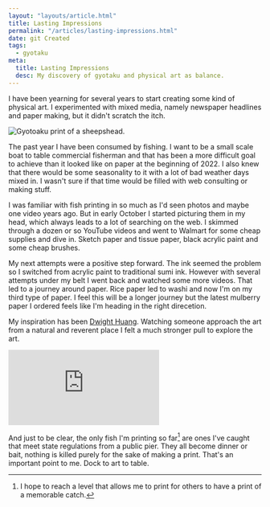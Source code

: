 ```yaml
---
layout: "layouts/article.html"
title: Lasting Impressions
permalink: "/articles/lasting-impressions.html"
date: git Created
tags:
  - gyotaku
meta:
  title: Lasting Impressions
  desc: My discovery of gyotaku and physical art as balance.
---
```


I have been yearning for several years to start creating some kind of physical art. I experimented with mixed media, namely newspaper headlines and paper making, but it didn't scratch the itch.

<img src="sheepshead-12-22.jpg" alt="Gyotoaku print of a sheepshead.">

The past year I have been consumed by fishing. I want to be a small scale boat to table commercial fisherman and that has been a more difficult goal to achieve than it looked like on paper at the beginning of 2022. I also knew that there would be some seasonality to it with a lot of bad weather days mixed in. I wasn't sure if that time would be filled with web consulting or making stuff.

I was familiar with fish printing in so much as I'd seen photos and maybe one video years ago. But in early October I started picturing them in my head, which always leads to a lot of searching on the web. I skimmed through a dozen or so YouTube videos and went to Walmart for some cheap supplies and dive in. Sketch paper and tissue paper, black acrylic paint and some cheap brushes.

My next attempts were a positive step forward. The ink seemed the problem so I switched from acrylic paint to traditional sumi ink. However with several attempts under my belt I went back and watched some more videos. That led to a journey around paper. Rice paper led to washi and now I'm on my third type of paper. I feel this will be a longer journey but the latest mulberry paper I ordered feels like I'm heading in the right direcetion.

My inspiration has been [Dwight Huang](https://fishingforgyotaku.com/art-artist). Watching someone approach the art from a natural and reverent place I felt a much stronger pull to explore the art.

<div class="iframe-video"><iframe title="vimeo-player" src="https://player.vimeo.com/video/304210699?h=2e2c71a88b" frameborder="0" allowfullscreen></iframe></div>

And just to be clear, the only fish I'm printing so far[^1] are ones I've caught that meet state regulations from a public pier. They all become dinner or bait, nothing is killed purely for the sake of making a print. That's an important point to me. Dock to art to table.



[^1]: I hope to reach a level that allows me to print for others to have a print of a memorable catch.